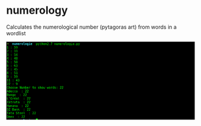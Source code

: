 # numerology
Calculates the numerological number (pytagoras art) from words in a wordlist  

![screenshot example](screen.png)
